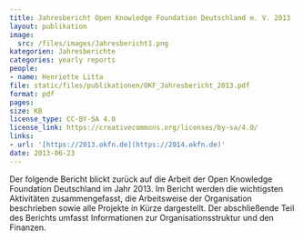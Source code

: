```yaml
---
title: Jahresbericht Open Knowledge Foundation Deutschland e. V. 2013
layout: publikation
image:
  src: /files/images/Jahresbericht1.png
kategorien: Jahresberichte
categories: yearly reports
people:
- name: Henriette Litta
file: static/files/publikationen/OKF_Jahresbericht_2013.pdf
format: pdf
pages: 
size: KB
license_type: CC-BY-SA 4.0
license_link: https://creativecommons.org/licenses/by-sa/4.0/
links:
- url: '[https://2013.okfn.de](https://2014.okfn.de)'
date: 2013-06-23
---
```


Der folgende Bericht blickt zurück auf die Arbeit der Open Knowledge Foundation Deutschland im Jahr 2013. Im Bericht werden die wichtigsten Aktivitäten zusammengefasst, die Arbeitsweise der Organisation beschrieben sowie alle Projekte in Kürze dargestellt. Der abschließende Teil des Berichts umfasst Informationen zur Organisationsstruktur und den Finanzen.
